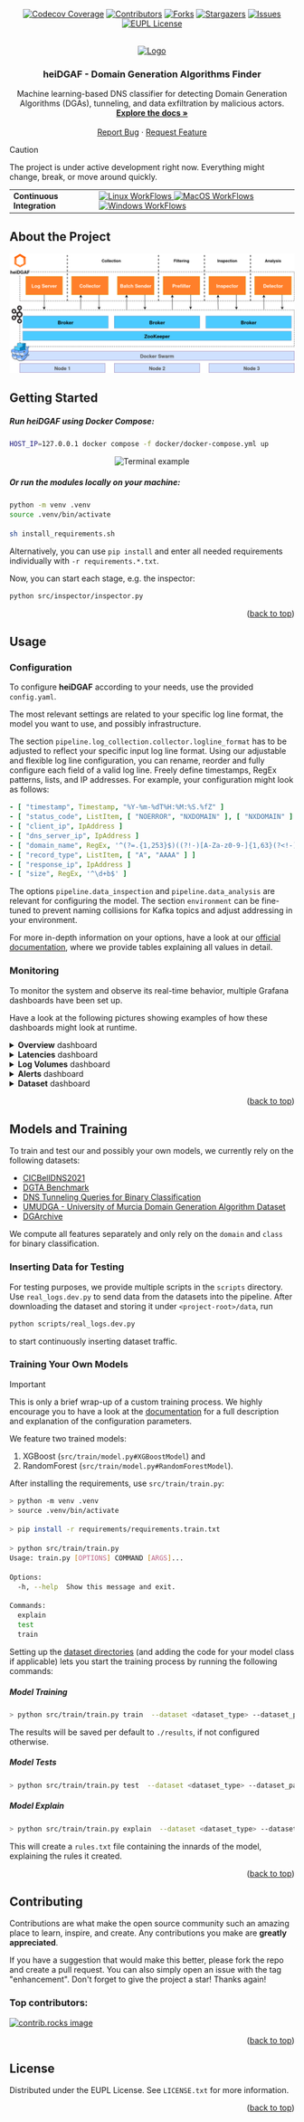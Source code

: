 <a id="readme-top"></a>

<!-- PROJECT SHIELDS -->
<div align="center">

[![Codecov Coverage][coverage-shield]][coverage-url]
[![Contributors][contributors-shield]][contributors-url]
[![Forks][forks-shield]][forks-url]
[![Stargazers][stars-shield]][stars-url]
[![Issues][issues-shield]][issues-url]
[![EUPL License][license-shield]][license-url]


</div>

<!-- PROJECT LOGO -->
<br />
<div align="center">
  <a href="https://github.com/stefanDeveloper/heiDGAF">
    <img src="https://raw.githubusercontent.com/stefanDeveloper/heiDGAF/main/assets/heidgaf_logo_normal.png?raw=true" alt="Logo">
  </a>

<h3 align="center">heiDGAF - Domain Generation Algorithms Finder</h3>

  <p align="center">
    Machine learning-based DNS classifier for detecting Domain Generation Algorithms (DGAs), tunneling, and data exfiltration by malicious actors.
    <br />
    <a href="https://heidgaf.readthedocs.io/en/latest/"><strong>Explore the docs »</strong></a>
    <br />
    <br />
    <a href="https://github.com/stefanDeveloper/heiDGAF/issues/new?labels=bug&template=bug-report---.md">Report Bug</a>
    ·
    <a href="https://github.com/stefanDeveloper/heiDGAF/issues/new?labels=enhancement&template=feature-request---.md">Request Feature</a>
  </p>
</div>

> [!CAUTION]
> The project is under active development right now. Everything might change, break, or move around quickly.

<table>
<tr>
  <td><b>Continuous Integration</b></td>
  <td>
    <a href="https://github.com/stefanDeveloper/heiDGAF/actions/workflows/build_test_linux.yml">
    <img src="https://img.shields.io/github/actions/workflow/status/stefanDeveloper/heiDGAF/build_test_linux.yml?branch=main&logo=linux&style=for-the-badge&label=linux" alt="Linux WorkFlows" />
    </a>
    <a href="https://github.com/stefanDeveloper/heiDGAF/actions/workflows/build_test_macos.yml">
    <img src="https://img.shields.io/github/actions/workflow/status/stefanDeveloper/heiDGAF/build_test_macos.yml?branch=main&logo=apple&style=for-the-badge&label=macos" alt="MacOS WorkFlows" />
    </a>
    <a href="https://github.com/stefanDeveloper/heiDGAF/actions/workflows/build_test_windows.yml">
    <img src="https://img.shields.io/github/actions/workflow/status/stefanDeveloper/heiDGAF/build_test_windows.yml?branch=main&logo=windows&style=for-the-badge&label=windows" alt="Windows WorkFlows" />
    </a>
  </td>
</tr>
</table>

## About the Project

![Pipeline overview](https://raw.githubusercontent.com/stefanDeveloper/heiDGAF/main/docs/media/heidgaf_overview_detailed.drawio.png?raw=true)

## Getting Started

##### Run **heiDGAF** using Docker Compose:

```sh
HOST_IP=127.0.0.1 docker compose -f docker/docker-compose.yml up
```
<p align="center">
  <img src="https://raw.githubusercontent.com/stefanDeveloper/heiDGAF/main/assets/terminal_example.gif?raw=true" alt="Terminal example"/>
</p>

##### Or run the modules locally on your machine:
```sh
python -m venv .venv
source .venv/bin/activate

sh install_requirements.sh
```
Alternatively, you can use `pip install` and enter all needed requirements individually with `-r requirements.*.txt`.

Now, you can start each stage, e.g. the inspector:

```sh
python src/inspector/inspector.py
```

<p align="right">(<a href="#readme-top">back to top</a>)</p>


## Usage

### Configuration

To configure **heiDGAF** according to your needs, use the provided `config.yaml`.

The most relevant settings are related to your specific log line format, the model you want to use, and
possibly infrastructure.

The section `pipeline.log_collection.collector.logline_format` has to be adjusted to reflect your specific input log
line format. Using our adjustable and flexible log line configuration, you can rename, reorder and fully configure each
field of a valid log line. Freely define timestamps, RegEx patterns, lists, and IP addresses. For example, your
configuration might look as follows:

```yml
- [ "timestamp", Timestamp, "%Y-%m-%dT%H:%M:%S.%fZ" ]
- [ "status_code", ListItem, [ "NOERROR", "NXDOMAIN" ], [ "NXDOMAIN" ] ]
- [ "client_ip", IpAddress ]
- [ "dns_server_ip", IpAddress ]
- [ "domain_name", RegEx, '^(?=.{1,253}$)((?!-)[A-Za-z0-9-]{1,63}(?<!-)\.)+[A-Za-z]{2,63}$' ]
- [ "record_type", ListItem, [ "A", "AAAA" ] ]
- [ "response_ip", IpAddress ]
- [ "size", RegEx, '^\d+b$' ]
```

The options `pipeline.data_inspection` and `pipeline.data_analysis` are relevant for configuring the model. The section
`environment` can be fine-tuned to prevent naming collisions for Kafka topics and adjust addressing in your environment.

For more in-depth information on your options, have a look at our
[official documentation](https://heidgaf.readthedocs.io/en/latest/usage.html), where we provide tables explaining all
values in detail.

### Monitoring
To monitor the system and observe its real-time behavior, multiple Grafana dashboards have been set up.

Have a look at the following pictures showing examples of how these dashboards might look at runtime.

<details>
  <summary><strong>Overview</strong> dashboard</summary>

  Contains the most relevant information on the system's runtime behavior, its efficiency and its effectivity.

  <p align="center">
    <a href="./assets/readme_assets/overview.png">
      <img src="./assets/readme_assets/overview.png" alt="Overview Dashboard" width="90%"/>
    </a>
  </p>

</details>

<details>
  <summary><strong>Latencies</strong> dashboard</summary>

  Presents any information on latencies, including comparisons between the modules and more detailed,
  stand-alone metrics.

  <p align="center">
    <a href="./assets/readme_assets/latencies.jpeg">
      <img src="./assets/readme_assets/latencies.jpeg" alt="Latencies Dashboard" width="90%"/>
    </a>
  </p>

</details>

<details>
  <summary><strong>Log Volumes</strong> dashboard</summary>

  Presents any information on the fill levels of each module, i.e. the number of entries that are currently in the
  module for processing. Includes comparisons between the modules, more detailed, stand-alone metrics, as well as
  total numbers of logs entering the pipeline or being marked as fully processed.

  <p align="center">
    <a href="./assets/readme_assets/log_volumes.jpeg">
      <img src="./assets/readme_assets/log_volumes.jpeg" alt="Log Volumes Dashboard" width="90%"/>
    </a>
  </p>

</details>

<details>
  <summary><strong>Alerts</strong> dashboard</summary>

  Presents details on the number of logs detected as malicious including IP addresses responsible for those alerts.

  <p align="center">
    <a href="./assets/readme_assets/alerts.png">
      <img src="./assets/readme_assets/alerts.png" alt="Alerts Dashboard" width="90%"/>
    </a>
  </p>

</details>

<details>
  <summary><strong>Dataset</strong> dashboard</summary>

  This dashboard is only active for the **_datatest_** mode. Users who want to test their own models can use this mode
  for inspecting confusion matrices on testing data.

  > [!CAUTION]
  > This feature is in a very early development stage.

  <p align="center">
    <a href="./assets/readme_assets/datatests.png">
      <img src="./assets/readme_assets/datatests.png" alt="Dataset Dashboard" width="80%"/>
    </a>
  </p>

</details>

<p align="right">(<a href="#readme-top">back to top</a>)</p>


## Models and Training

To train and test our and possibly your own models, we currently rely on the following datasets:

- [CICBellDNS2021](https://www.unb.ca/cic/datasets/dns-2021.html)
- [DGTA Benchmark](https://data.mendeley.com/datasets/2wzf9bz7xr/1)
- [DNS Tunneling Queries for Binary Classification](https://data.mendeley.com/datasets/mzn9hvdcxg/1)
- [UMUDGA - University of Murcia Domain Generation Algorithm Dataset](https://data.mendeley.com/datasets/y8ph45msv8/1)
- [DGArchive](https://dgarchive.caad.fkie.fraunhofer.de/)

We compute all features separately and only rely on the `domain` and `class` for binary classification.

### Inserting Data for Testing

For testing purposes, we provide multiple scripts in the `scripts` directory. Use `real_logs.dev.py` to send data from
the datasets into the pipeline. After downloading the dataset and storing it under `<project-root>/data`, run
```sh
python scripts/real_logs.dev.py
```
to start continuously inserting dataset traffic.

### Training Your Own Models

> [!IMPORTANT]
> This is only a brief wrap-up of a custom training process.
> We highly encourage you to have a look at the [documentation](https://heidgaf.readthedocs.io/en/latest/training.html)
> for a full description and explanation of the configuration parameters.

We feature two trained models:
1. XGBoost (`src/train/model.py#XGBoostModel`) and
2. RandomForest (`src/train/model.py#RandomForestModel`).

After installing the requirements, use `src/train/train.py`:

```sh
> python -m venv .venv
> source .venv/bin/activate

> pip install -r requirements/requirements.train.txt

> python src/train/train.py
Usage: train.py [OPTIONS] COMMAND [ARGS]...

Options:
  -h, --help  Show this message and exit.

Commands:
  explain
  test
  train
```

Setting up the [dataset directories](#insert-test-data) (and adding the code for your model class if applicable) lets you start
the training process by running the following commands:

##### Model Training

```sh
> python src/train/train.py train  --dataset <dataset_type> --dataset_path <path/to/your/datasets> --model <model_name>
```
The results will be saved per default to `./results`, if not configured otherwise.

##### Model Tests

```sh
> python src/train/train.py test  --dataset <dataset_type> --dataset_path <path/to/your/datasets> --model <model_name> --model_path <path_to_model_version>
```

##### Model Explain

```sh
> python src/train/train.py explain  --dataset <dataset_type> --dataset_path <path/to/your/datasets> --model <model_name> --model_path <path_to_model_version>
```
This will create a `rules.txt` file containing the innards of the model, explaining the rules it created.

<p align="right">(<a href="#readme-top">back to top</a>)</p>


<!-- CONTRIBUTING -->
## Contributing

Contributions are what make the open source community such an amazing place to learn, inspire, and create. Any
contributions you make are **greatly appreciated**.

If you have a suggestion that would make this better, please fork the repo and create a pull request. You can also
simply open an issue with the tag "enhancement".
Don't forget to give the project a star! Thanks again!

### Top contributors:

<a href="https://github.com/stefanDeveloper/heiDGAF/graphs/contributors">
  <img src="https://contrib.rocks/image?repo=stefanDeveloper/heiDGAF" alt="contrib.rocks image" />
</a>


<p align="right">(<a href="#readme-top">back to top</a>)</p>

<!-- LICENSE -->

## License

Distributed under the EUPL License. See `LICENSE.txt` for more information.

<p align="right">(<a href="#readme-top">back to top</a>)</p>


<!-- MARKDOWN LINKS & IMAGES -->
<!-- https://www.markdownguide.org/basic-syntax/#reference-style-links -->

[contributors-shield]: https://img.shields.io/github/contributors/stefanDeveloper/heiDGAF.svg?style=for-the-badge

[contributors-url]: https://github.com/stefanDeveloper/heiDGAF/graphs/contributors

[forks-shield]: https://img.shields.io/github/forks/stefanDeveloper/heiDGAF.svg?style=for-the-badge

[forks-url]: https://github.com/stefanDeveloper/heiDGAF/network/members

[stars-shield]: https://img.shields.io/github/stars/stefanDeveloper/heiDGAF.svg?style=for-the-badge

[stars-url]: https://github.com/stefanDeveloper/heiDGAF/stargazers

[issues-shield]: https://img.shields.io/github/issues/stefanDeveloper/heiDGAF.svg?style=for-the-badge

[issues-url]: https://github.com/stefanDeveloper/heiDGAF/issues

[license-shield]: https://img.shields.io/github/license/stefanDeveloper/heiDGAF.svg?style=for-the-badge

[license-url]: https://github.com/stefanDeveloper/heiDGAF/blob/master/LICENSE.txt

[coverage-shield]: https://img.shields.io/codecov/c/github/stefanDeveloper/heiDGAF?style=for-the-badge

[coverage-url]: https://app.codecov.io/github/stefanDeveloper/heiDGAF
